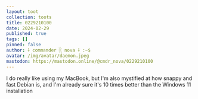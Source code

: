 ```yaml
---
layout: toot
collection: toots
title: 0229210100
date: 2024-02-29
published: true
tags: []
pinned: false
author: ⸸ commander ░ nova ⸸ :~$
avatar: /img/avatar/daemon.jpeg
mastodon: https://mastodon.online/@cmdr_nova/0229210100
---
```


I do really like using my MacBook, but I'm also mystified at how snappy and fast Debian is, and I'm already sure it's 10 times better than the Windows 11 installation
